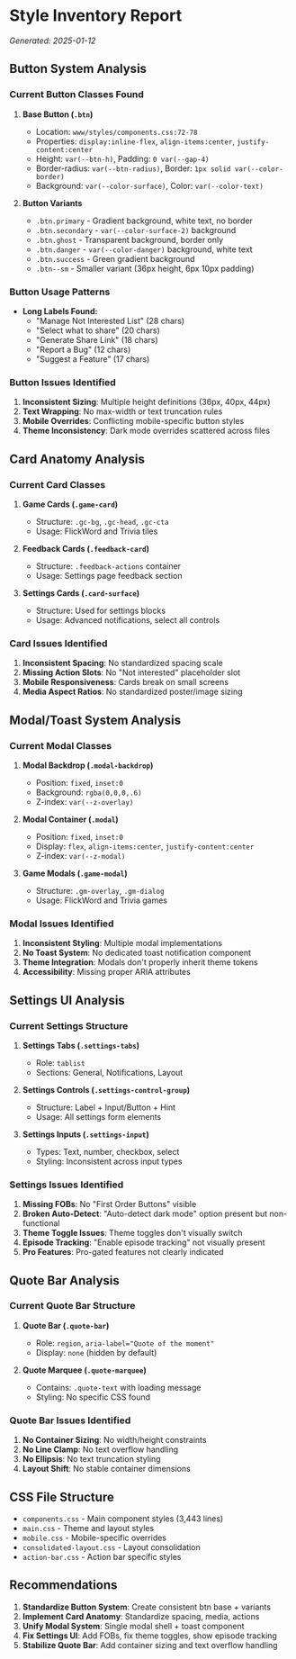 # Style Inventory Report
*Generated: 2025-01-12*

## Button System Analysis

### Current Button Classes Found
1. **Base Button (`.btn`)**
   - Location: `www/styles/components.css:72-78`
   - Properties: `display:inline-flex`, `align-items:center`, `justify-content:center`
   - Height: `var(--btn-h)`, Padding: `0 var(--gap-4)`
   - Border-radius: `var(--btn-radius)`, Border: `1px solid var(--color-border)`
   - Background: `var(--color-surface)`, Color: `var(--color-text)`

2. **Button Variants**
   - `.btn.primary` - Gradient background, white text, no border
   - `.btn.secondary` - `var(--color-surface-2)` background
   - `.btn.ghost` - Transparent background, border only
   - `.btn.danger` - `var(--color-danger)` background, white text
   - `.btn.success` - Green gradient background
   - `.btn--sm` - Smaller variant (36px height, 6px 10px padding)

### Button Usage Patterns
- **Long Labels Found:**
  - "Manage Not Interested List" (28 chars)
  - "Select what to share" (20 chars)
  - "Generate Share Link" (18 chars)
  - "Report a Bug" (12 chars)
  - "Suggest a Feature" (17 chars)

### Button Issues Identified
1. **Inconsistent Sizing**: Multiple height definitions (36px, 40px, 44px)
2. **Text Wrapping**: No max-width or text truncation rules
3. **Mobile Overrides**: Conflicting mobile-specific button styles
4. **Theme Inconsistency**: Dark mode overrides scattered across files

## Card Anatomy Analysis

### Current Card Classes
1. **Game Cards (`.game-card`)**
   - Structure: `.gc-bg`, `.gc-head`, `.gc-cta`
   - Usage: FlickWord and Trivia tiles

2. **Feedback Cards (`.feedback-card`)**
   - Structure: `.feedback-actions` container
   - Usage: Settings page feedback section

3. **Settings Cards (`.card-surface`)**
   - Structure: Used for settings blocks
   - Usage: Advanced notifications, select all controls

### Card Issues Identified
1. **Inconsistent Spacing**: No standardized spacing scale
2. **Missing Action Slots**: No "Not interested" placeholder slot
3. **Mobile Responsiveness**: Cards break on small screens
4. **Media Aspect Ratios**: No standardized poster/image sizing

## Modal/Toast System Analysis

### Current Modal Classes
1. **Modal Backdrop (`.modal-backdrop`)**
   - Position: `fixed`, `inset:0`
   - Background: `rgba(0,0,0,.6)`
   - Z-index: `var(--z-overlay)`

2. **Modal Container (`.modal`)**
   - Position: `fixed`, `inset:0`
   - Display: `flex`, `align-items:center`, `justify-content:center`
   - Z-index: `var(--z-modal)`

3. **Game Modals (`.game-modal`)**
   - Structure: `.gm-overlay`, `.gm-dialog`
   - Usage: FlickWord and Trivia games

### Modal Issues Identified
1. **Inconsistent Styling**: Multiple modal implementations
2. **No Toast System**: No dedicated toast notification component
3. **Theme Integration**: Modals don't properly inherit theme tokens
4. **Accessibility**: Missing proper ARIA attributes

## Settings UI Analysis

### Current Settings Structure
1. **Settings Tabs (`.settings-tabs`)**
   - Role: `tablist`
   - Sections: General, Notifications, Layout

2. **Settings Controls (`.settings-control-group`)**
   - Structure: Label + Input/Button + Hint
   - Usage: All settings form elements

3. **Settings Inputs (`.settings-input`)**
   - Types: Text, number, checkbox, select
   - Styling: Inconsistent across input types

### Settings Issues Identified
1. **Missing FOBs**: No "First Order Buttons" visible
2. **Broken Auto-Detect**: "Auto-detect dark mode" option present but non-functional
3. **Theme Toggle Issues**: Theme toggles don't visually switch
4. **Episode Tracking**: "Enable episode tracking" not visually present
5. **Pro Features**: Pro-gated features not clearly indicated

## Quote Bar Analysis

### Current Quote Bar Structure
1. **Quote Bar (`.quote-bar`)**
   - Role: `region`, `aria-label="Quote of the moment"`
   - Display: `none` (hidden by default)

2. **Quote Marquee (`.quote-marquee`)**
   - Contains: `.quote-text` with loading message
   - Styling: No specific CSS found

### Quote Bar Issues Identified
1. **No Container Sizing**: No width/height constraints
2. **No Line Clamp**: No text overflow handling
3. **No Ellipsis**: No text truncation styling
4. **Layout Shift**: No stable container dimensions

## CSS File Structure
- `components.css` - Main component styles (3,443 lines)
- `main.css` - Theme and layout styles
- `mobile.css` - Mobile-specific overrides
- `consolidated-layout.css` - Layout consolidation
- `action-bar.css` - Action bar specific styles

## Recommendations
1. **Standardize Button System**: Create consistent btn base + variants
2. **Implement Card Anatomy**: Standardize spacing, media, actions
3. **Unify Modal System**: Single modal shell + toast component
4. **Fix Settings UI**: Add FOBs, fix theme toggles, show episode tracking
5. **Stabilize Quote Bar**: Add container sizing and text overflow handling
